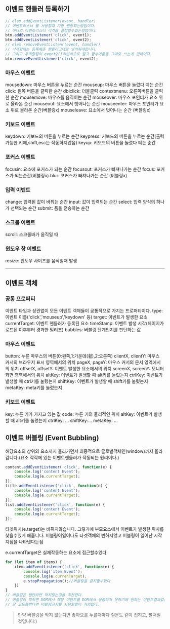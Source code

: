 ## 이벤트 핸들러 등록하기
```js
// elem.addEventListener(event, handler)
// 이벤트리스너 를 사용할때 가장 권장되는방법이다.
// 하나의 이벤트리스터 각각을 설정할수있는방법이다.
btn.addEventListener('click', event1);
btn.addEventListener('click', event2);
// elem.removeEventListenr(event, handler)
// 삭제할때는 등록해준 핸들러그대로 넣어줘야합니다.
// 그리고 주의할점이 event2()이런식으로 말고 함수이름을 그대로 쓰는게 관례이다.
btn.removeEventListener('click', event2);
```

### **마우스 이벤트**
mousedown: 마우스 버튼을 누르는 순간
mouseup: 마우스 버튼을 눌렀다 떼는 순간
click: 왼쪽 버튼을 클릭한 순간
dblclick: 더블클릭
contextmenu: 오른쪽버튼을 클릭한 순간
mousemove: 마우스를 움직이는 순간
mouseover: 마우스 포인터가 요소 위로 올라온 순간
mouseout: 요소에서 벗어나는 순간
mouseenter: 마우스 포인터가 요소 위로 올라온 순간(버블링x)
mouseleave: 요소에서 벗어나는 순간 (버블링x)

### **키보드 이벤트**
keydown: 키보드의 버튼을 누르는 순간
keypress: 키보드의 버튼을 누르는 순간(출력가능한 키에,shift,esc는 작동하지않음)
keyup: 키보드의 버튼을 눌렀다 떼는 순간

### **포커스 이벤트**
focusin: 요소에 포커스가 되는 순간
focusout: 포커스가 빠져나가는 순간
focus: 포커스가 되는순간(버블링x)
blur: 포커스가 빠져나가는 순간 (버블링x)

### **입력 이벤트**
change: 입력된 값이 바뀌는 순간
input: 값이 입력되는 순간
select: 입력 양식의 하나가 선택되는 순간
submit: 폼을 전송하는 순간

### **스크롤 이벤트**
scroll: 스크롤바가 움직일 때

### **윈도우 창 이벤트**
resize: 윈도우 사이즈를 움직일때 발생

---
## 이벤트 객체
### **공통 프로퍼티**
이벤트 타입과 상관없이 모든 이벤트 객체들이 공통적으로 가지는 프로퍼티이다.
type: 이벤트 이름('click','mouseup','keydown' 등)
target: 이벤트가 발생한 요소
currentTarget: 이벤트 핸들러가 등록된 요소
timeStamp: 이벤트 발생 시각(페이지가 로드된 이후부터 경과한 밀리초)
bubbles: 버블링 단계인지를 판단하는 값

### **마우스 이벤트**
button: 누른 마우스의 버튼(0:왼쪽,1:가운데(휠),2:오른쪽)
clientX, clientY: 마우스 커서의 브라우저 표시 영역에서의 위치
pageX, pageY: 마우스 커서의 문서 영역에서의 위치
offsetX, offsetY: 이벤트 발생한 요소에서의 위치
screenX, screenY: 모니터 화면 영역에서의 위치
altKey: 이벤트가 발생할 때 alt키를 눌렀는지
ctrlKey: 이벤트가 발생할 때 ctrl키를 눌렀는지
shiftKey: 이벤트가 발생할 때 shift키를 눌렀는지
metaKey: meta키를 눌렀는지

### **키보드 이벤트**
key: 누른 키가 가지고 있는 값
code: 누른 키의 물리적인 위치
altKey: 이벤트가 발생할 때 alt키를 눌렀는지
ctrlKey: ...
shiftKey:...
metaKey: ...

## 이벤트 버블링 (Event Bubbling)
해당요소의 상위의 요소까지 올라가면서 최종적으로 글로벌객체인(window)까지 올라갑니다.(요소 각각에 있는 이벤트핸들러가 작동되는 원리이다.)
```js
content.addEventListener('click', function(e) {
	console.log('content Event');
	console.log(e.currentTarget);
});
title.addEventListener('click', function(e) {
	console.log('content Event');
	console.log(e.currentTarget);
});
list.addEventListener('click', function(e) {
	console.log('content Event');
	console.log(e.currentTarget);
});
```

타겟위치(e.target)는 바뀌지않습니다. 그렇기에 부모요소에서 이벤트가 발생한 위치를 찾을수있게 해줍니다. 버블링이일어나도 타겟객체의 변하지않고 버블링이 일어난 시작지점을 나타낸다는점

e.currentTarget은 실제작동하는 요소에 접근할수있다.

```js
for (let item of items) {
	item.addEventListener('click', function(e) {
		console.log('item Event');
		console.log(e.currenTarget);
		e.stopPropagation();//버블링을 금지할수있다.	
	})
}
// 버블링은 왠만하면 막지않는것을 추천한다.
// 버블링이 막히면 DOM에서 해당 이벤트를 DOM에서 생성하지 못하기에 원하는 이벤트결과값을 얻지못한다.
// 잘 코드를짠다면 버블링금지를 사용할일이 거의없다.
```
>만약 버블링을 막지 않는다면 좋아요를 누를때마다 질문도 같이 접히고, 펼쳐질 것입니다:)


